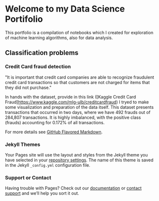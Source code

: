 # Welcome to my Data Science Portifolio

This portfolio is a compilation of notebooks which I created for exploration of machine learning algorithms, also for data analysis.  

## Classification problems

### Credit Card fraud detection

"It is important that credit card companies are able to recognize fraudulent credit card transactions so that customers are not charged for items that they did not purchase."

In hands with the dataset, provide in this link ([Kaggle Credit Card Fraud]https://www.kaggle.com/mlg-ulb/creditcardfraud) I tryed to make some visualization and preparation of the data itself. This dataset presents transactions that occurred in two days, where we have 492 frauds out of 284,807 transactions. It is highly imbalanced, with the positive class (frauds) accounting for 0.172% of all transactions.



For more details see [GitHub Flavored Markdown](https://guides.github.com/features/mastering-markdown/).

### Jekyll Themes

Your Pages site will use the layout and styles from the Jekyll theme you have selected in your [repository settings](https://github.com/PedroOrona/pedroorona.github.io/settings). The name of this theme is saved in the Jekyll `_config.yml` configuration file.

### Support or Contact

Having trouble with Pages? Check out our [documentation](https://help.github.com/categories/github-pages-basics/) or [contact support](https://github.com/contact) and we’ll help you sort it out.
